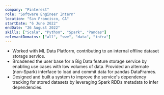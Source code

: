 ```yaml
---
company: "Pinterest"
role: "Software Engineer Intern"
location: "San Francisco, CA"
startDate: "6 June 2022"
endDate: "26 August 2022"
skills: ["Scala", "Python", "Spark", "Pandas"]
relevantDomains: ["all", "swe", "data", "infra"]
---
```


- Worked with ML Data Platform, contributing to an internal offline dataset storage service.
- Broadened the user base for a Big Data feature storage service by enabling use cases with low volumes of data. Provided an alternate (non-Spark) interface to load and commit data for pandas DataFrames.
- Designed and built a system to improve the service's dependency tracking for stored datasets by leveraging Spark RDDs metadata to infer dependencies.
